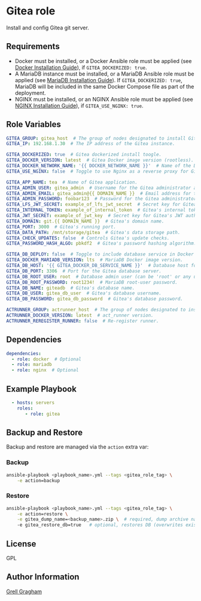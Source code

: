 Gitea role
=========

Install and config Gitea git server.

Requirements
------------

- Docker must be installed, or a Docker Ansible role must be applied (see [Docker Installation Guide](https://docs.docker.com/engine/install/)), if `GITEA_DOCKERIZED: true`.
- A MariaDB instance must be installed, or a MariaDB Ansible role must be applied (see [MariaDB Installation Guide](https://mariadb.com/kb/en/getting-installing-and-upgrading-mariadb/)). If `GITEA_DOCKERIZED: true`, MariaDB will be included in the same Docker Compose file as part of the deployment.
- NGINX must be installed, or an NGINX Ansible role must be applied (see [NGINX Installation Guide](https://nginx.org/en/docs/install.html)), if `GITEA_USE_NGINX: true`.

Role Variables
--------------

```yml
GITEA_GROUP: gitea_host  # The group of nodes designated to install Gitea (defined in the inventory file).
GITEA_IP: 192.168.1.30  # The IP address of the Gitea instance.

GITEA_DOCKERIZED: true  # Gitea dockerized install toogle.
GITEA_DOCKER_VERSION: latest  # Gitea Docker image version (rootless).
GITEA_DOCKER_NETWORK_NAME: '{{ DOCKER_NETWORK_NAME }}'  # Name of the Docker network.
GITEA_USE_NGINX: false  # Toggle to use Nginx as a reverse proxy for Gitea.

GITEA_APP_NAME: tea  # Name of Gitea application.
GITEA_ADMIN_USER: gitea_admin  # Username for the Gitea administrator account.
GITEA_ADMIN_EMAIL: gitea_admin@{{ DOMAIN_NAME }}  # Email address for the Gitea administrator account.
GITEA_ADMIN_PASSWORD: foobar123  # Password for the Gitea administrator account.
GITEA_LFS_JWT_SECRET: example_of_lfs_jwt_secret  # Secret key for Gitea's Large File Storage JWT authentication.
GITEA_INTERNAL_TOKEN: example_of_internal_token  # Gitea's internal token.
GITEA_JWT_SECRET: example_of_jwt_key  # Secret key for Gitea's JWT authentication.
GITEA_DOMAIN: git.{{ DOMAIN_NAME }}  # Gitea's domain name.
GITEA_PORT: 3000  # Gitea's running port.
GITEA_DATA_PATH: /mnt/storage/gitea  # Gitea's data storage path.
GITEA_CHECK_UPDATES: false  # Controls Gitea's update checks.
GITEA_PASSWORD_HASH_ALGO: pbkdf2  # Gitea's password hashing algorithm.

GITEA_DB_DEPLOY: false  # Toggle to include database service in Docker Compose.
GITEA_DOCKER_MARIADB_VERSION: lts  # MariaDB Docker image version.
GITEA_DB_HOST: '{{ GITEA_DOCKER_DB_SERVICE_NAME }}'  # Database host for Gitea. Change this if not using the DB from Docker Compose.
GITEA_DB_PORT: 3306  # Port for the Gitea database server.
GITEA_DB_ROOT_USER: root  # Database admin user (can be 'root' or any user with sufficient privileges)
GITEA_DB_ROOT_PASSWORD: root1234!  # MariaDB root-user password.
GITEA_DB_NAME: giteadb  # Gitea's database name.
GITEA_DB_USER: gitea_db_user  # Gitea's database username.
GITEA_DB_PASSWORD: gitea_db_password  # Gitea's database password.

ACTRUNNER_GROUP: actrunner_host  # The group of nodes designated to install Act Runner (defined in the inventory file). Setting this variable to `false` will skip Act Runner installation.
ACTRUNNER_DOCKER_VERSION: latest  # act_runner version.
ACTRUNNER_REREGISTER_RUNNER: false  # Re-register runner.
```

Dependencies
------------

```yml
dependencies:
  - role: docker  # Optional
  - role: mariadb
  - role: nginx  # Optional
```

Example Playbook
----------------

```yml
  - hosts: servers
    roles:
       - role: gitea
```

Backup and Restore
------------------
Backup and restore are managed via the `action` extra var:

### Backup
```bash
ansible-playbook <playbook_name>.yml --tags <gitea_role_tag> \
    -e action=backup
```

### Restore
```bash
ansible-playbook <playbook_name>.yml --tags <gitea_role_tag> \
    -e action=restore \
    -e gitea_dump_name=<backup_name>.zip \  # required, dump archive name
    -e gitea_restore_db=true   # optional, restores DB (overwrites existing)
```

License
-------

GPL

Author Information
------------------

[Grell Gragham](https://github.com/ggragham)

